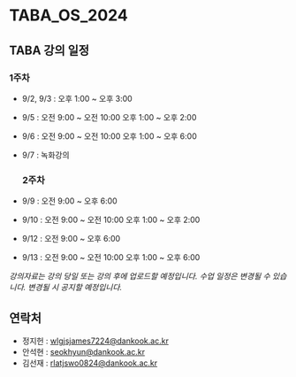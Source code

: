 # TABA_OS_2024
## TABA 강의 일정
### 1주차
- 9/2, 9/3 : 오후 1:00 ~ 오후 3:00
- 9/5 : 오전 9:00 ~ 오전 10:00
        오후 1:00 ~ 오후 2:00
- 9/6 : 오전 9:00 ~ 오전 10:00
        오후 1:00 ~ 오후 6:00
- 9/7 : 녹화강의

  ### 2주차
- 9/9 : 오전 9:00 ~ 오후 6:00
- 9/10 : 오전 9:00 ~ 오전 10:00
         오후 1:00 ~ 오후 2:00
- 9/12 : 오전 9:00 ~ 오후 6:00
- 9/13 : 오전 9:00 ~ 오전 10:00
         오후 1:00 ~ 오후 6:00 


*강의자료는 강의 당일 또는 강의 후에 업로드할 예정입니다.*
*수업 일정은 변경될 수 있습니다. 변경될 시 공지할 예정입니다.*

## 연락처
- 정지헌 : wlgjsjames7224@dankook.ac.kr
- 안석현 : seokhyun@dankook.ac.kr
- 김선재 : rlatjswo0824@dankook.ac.kr
